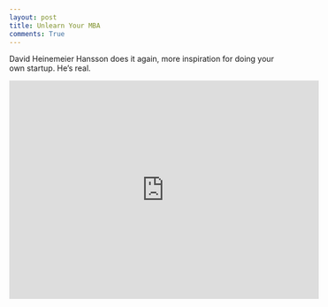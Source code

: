 ```yaml
---
layout: post
title: Unlearn Your MBA
comments: True
---
```


David Heinemeier Hansson does it again, more inspiration for doing your own startup. He’s real.

<iframe src="https://cdnapisec.kaltura.com/p/2279881/sp/227988100/embedIframeJs/uiconf_id/39241941/partner_id/2279881?iframeembed=true&playerId=kaltura-player-0_6wzemeq5&entry_id=0_6wzemeq5&flashvars[streamerType]=auto" width="560" height="395" allowfullscreen webkitallowfullscreen mozAllowFullScreen frameborder="0"></iframe>
